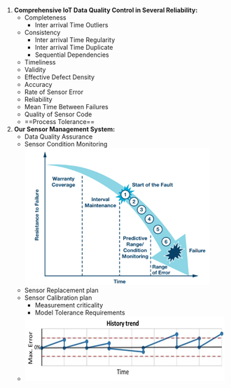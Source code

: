 1.  **Comprehensive IoT Data Quality Control in Several Reliability:**
    - Completeness
        - Inter arrival Time Outliers
    - Consistency
        - Inter arrival Time Regularity
        - Inter arrival Time Duplicate
        - Sequential Dependencies
    - Timeliness
    - Validity
    - Effective Defect Density
    - Accuracy
    - Rate of Sensor Error
    - Reliability
    - Mean Time Between Failures
    - Quality of Sensor Code
    - ==Process Tolerance==
2.  **Our Sensor Management System:**
    - Data Quality Assurance
    - Sensor Condition Monitoring <img src="../../_resources/70e205f6d5da03d1105faf381b3fceaf.png" alt="70e205f6d5da03d1105faf381b3fceaf.png" width="422" height="314" class="jop-noMdConv">
    - Sensor Replacement plan
    - Sensor Calibration plan
        - Measurement criticality
        - Model Tolerance Requirements
    - <img src="../../_resources/0a2c39a8dc4948dc649b57a8454b2e94.png" alt="0a2c39a8dc4948dc649b57a8454b2e94.png" width="586" height="148" class="jop-noMdConv">